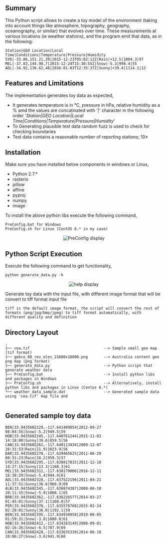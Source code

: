 ## Summary

This Python script allows to create a toy model of the environment (taking into account things like atmosphere, topography, geography,
oceanography, or similar) that evolves over time. These measurements at various locations (ie weather
stations), and the program emit that data, as in the following:

```
Station|GEO Location|Local Time|Conditions|Temperature|Pressure|Humidity
SYD|-33.86,151.21,39|2015-12-23T05:02:12Z|Rain|+12.5|1004.3|97
MEL|-37.83,144.98,7|2015-12-24T15:30:55Z|Snow|-5.3|998.4|55
ADL|-34.92,138.62,48|2016-01-03T12:35:37Z|Sunny|+39.4|1114.1|12
```

## Features and Limitations

The implementation generates toy data as expected,

- It generates temperature is in °C, pressure in hPa, relative humidity as a % amd the values are concatinated with '|' character in the following order '_Station|GEO Location|Local Time|Conditions|Temperature|Pressure|Humidity_'
- To Generating plausible test data random fuzz is used to check for checking boundaries
- Test data contains a reasonable number of reporting stations; 10±


## Installation

Make sure you have installed below components in windows or Linux,

- Python 2.7.*
- rasterio
- pillow
- affine
- pyproj
- numpy
- image

To install the above python libs execute the following command,

```
PreConfig.bat for Windows
PreConfig.sh for Linux (CentOS 6.* in my case) 
```

<p align="center">
    <img src="https://github.com/DonnyZhao/generate-weather/tree/master/doc/PreConfig.png" alt="PreConfig display">
</p>

## Python Script Execution

Execute the following command to get functionality,

```
python generate_data.py -h
```

<p align="center">
    <img src="https://github.com/DonnyZhao/generate-weather/tree/master/doc/help.png" alt="help display">
</p>

Generate toy data with the input file, with different image format that will be convert to tiff format input file

```
tiff is the default image format, the script will convert the rest of formats (png/jpg/bmp/jpeg) to tiff format automatically, with different quality and definition
```

## Directory Layout

```
.
├── cea.tif                                 --> Sample small geo map (tif format)
├── gebco_08_rev_elev_21600x10800.png       --> Australia content geo png map (png format)
├── generate_data.py                        --> Python script that generate weather data
├── PreConfig.bat                           --> Install python libs and packages in Windows
├── PreConfig.sh                            --> Alternatively, install python libs and packages in Linux (Centos 6.*)
└── weather_data_sample.dat                 --> Generated sample data using 'cea.tif' map file and
                                                
```

## Generated sample toy data

```
BEN|33.9435602229,-117.641409054|2012-09-27 08:04:55|Snow|-5.2|949.5|59
HOB|33.9435602245,-117.640761244|2015-11-02 14:18:00|Sunny|39.6|859.5|56
CAN|33.9435602262,-117.640113434|2009-12-07 16:31:53|Rain|21.9|1023.9|56
DAR|33.9435602278,-117.639465625|2011-06-29 08:31:23|Rain|18.2|959.3|57
SYD|33.9435602295,-117.638817815|2011-12-18 14:27:15|Sunny|13.3|1168.3|61
MEL|33.9435602312,-117.638170006|2016-12-11 18:38:29|Snow|-5.4|944.9|61
ADL|33.9435602328,-117.637522196|2011-04-21 11:37:51|Sunny|36.6|960.9|69
ALB|33.9435602345,-117.636874387|2008-06-10 20:11:15|Snow|-5.9|1008.1|65
BRB|33.9435602362,-117.636226577|2014-03-27 01:45:01|Sunny|37.1|1160.8|57
PER|33.9435602378,-117.635578768|2015-02-24 02:28:01|Sunny|36.0|1192.1|59
BEN|33.9435602395,-117.634930958|2010-06-05 01:59:31|Snow|-3.8|1080.8|61
HOB|33.9435602412,-117.634283149|2008-09-01 02:16:26|Snow|-6.5|787.9|69
CAN|33.9435602428,-117.633635339|2014-06-18 20:06:27|Snow|-3.6|941.9|60
```
